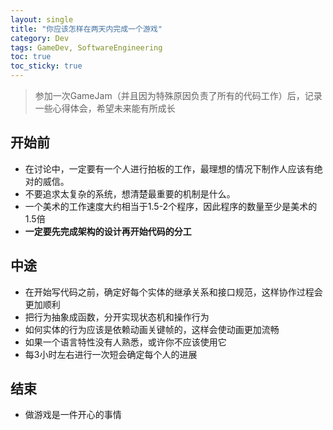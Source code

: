 ```yaml
---
layout: single
title: "你应该怎样在两天内完成一个游戏"
category: Dev
tags: GameDev, SoftwareEngineering
toc: true
toc_sticky: true
---
```


> 参加一次GameJam（并且因为特殊原因负责了所有的代码工作）后，记录一些心得体会，希望未来能有所成长

## 开始前

* 在讨论中，一定要有一个人进行拍板的工作，最理想的情况下制作人应该有绝对的威信。
* 不要追求太复杂的系统，想清楚最重要的机制是什么。
* 一个美术的工作速度大约相当于1.5-2个程序，因此程序的数量至少是美术的1.5倍
* **一定要先完成架构的设计再开始代码的分工**

## 中途

* 在开始写代码之前，确定好每个实体的继承关系和接口规范，这样协作过程会更加顺利
* 把行为抽象成函数，分开实现状态机和操作行为
* 如何实体的行为应该是依赖动画关键帧的，这样会使动画更加流畅
* 如果一个语言特性没有人熟悉，或许你不应该使用它
* 每3小时左右进行一次短会确定每个人的进展

## 结束

* 做游戏是一件开心的事情